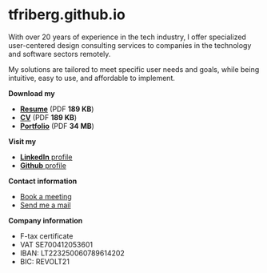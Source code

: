 # tfriberg.github.io
With over 20 years of experience in the tech industry, I offer specialized user-centered design consulting services to companies in the technology and software sectors remotely.

My solutions are tailored to meet specific user needs and goals, while being intuitive, easy to use, and affordable to implement.

**Download my**
* [**Resume**](https://tinyurl.com/dsgnpndgresume) (PDF **189 KB**)
* [**CV**](https://tinyurl.com/dsgnpndgcv) (PDF **189 KB**)
* [**Portfolio**](https://tinyurl.com/dsgnpndgporfolio) (PDF **34 MB**)

**Visit my**
* [**LinkedIn** profile](https://www.linkedin.com/in/tfriberg/)
* [**Github** profile](https://github.com/tfriberg)

**Contact information**
* [Book a meeting](https://app.simplymeet.me/designpending/)
* [Send me a mail](mailto:hello@designpending.com)

**Company information**
* F-tax certificate
* VAT SE700412053601
* IBAN: LT223250060789614202
* BIC: REVOLT21
